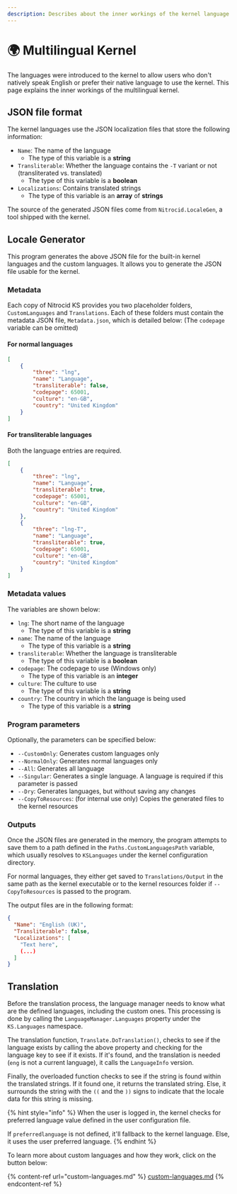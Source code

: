 ```yaml
---
description: Describes about the inner workings of the kernel language feature
---
```


# 🌍 Multilingual Kernel

The languages were introduced to the kernel to allow users who don't natively speak English or prefer their native language to use the kernel. This page explains the inner workings of the multilingual kernel.

## JSON file format

The kernel languages use the JSON localization files that store the following information:

* `Name`: The name of the language
  * The type of this variable is a **string**
* `Transliterable`: Whether the language contains the `-T` variant or not (transliterated vs. translated)
  * The type of this variable is a **boolean**
* `Localizations`: Contains translated strings
  * The type of this variable is an **array** of **strings**

The source of the generated JSON files come from `Nitrocid.LocaleGen`, a tool shipped with the kernel.

## Locale Generator

This program generates the above JSON file for the built-in kernel languages and the custom languages. It allows you to generate the JSON file usable for the kernel.

### Metadata

Each copy of Nitrocid KS provides you two placeholder folders, `CustomLanguages` and `Translations`. Each of these folders must contain the metadata JSON file, `Metadata.json`, which is detailed below: (The `codepage` variable can be omitted)

#### For normal languages

```json
[
    {
        "three": "lng",
        "name": "Language",
        "transliterable": false,
        "codepage": 65001,
        "culture": "en-GB",
        "country": "United Kingdom"
    }
]
```

#### For transliterable languages

Both the language entries are required.

```json
[
    {
        "three": "lng",
        "name": "Language",
        "transliterable": true,
        "codepage": 65001,
        "culture": "en-GB",
        "country": "United Kingdom"
    },
    {
        "three": "lng-T",
        "name": "Language",
        "transliterable": true,
        "codepage": 65001,
        "culture": "en-GB",
        "country": "United Kingdom"
    }
]
```

### Metadata values

The variables are shown below:

* `lng`: The short name of the language
  * The type of this variable is a **string**
* `name`: The name of the language
  * The type of this variable is a **string**
* `transliterable`: Whether the language is transliterable
  * The type of this variable is a **boolean**
* `codepage`: The codepage to use (Windows only)
  * The type of this variable is an **integer**
* `culture`: The culture to use
  * The type of this variable is a **string**
* `country`: The country in which the language is being used
  * The type of this variable is a **string**

### Program parameters

Optionally, the parameters can be specified below:

* `--CustomOnly`: Generates custom languages only
* `--NormalOnly`: Generates normal languages only
* `--All`: Generates all language
* `--Singular`: Generates a single language. A language is required if this parameter is passed
* `--Dry`: Generates languages, but without saving any changes
* `--CopyToResources`: (for internal use only) Copies the generated files to the kernel resources

### Outputs

Once the JSON files are generated in the memory, the program attempts to save them to a path defined in the `Paths.CustomLanguagesPath` variable, which usually resolves to `KSLanguages` under the kernel configuration directory.

For normal languages, they either get saved to `Translations/Output` in the same path as the kernel executable or to the kernel resources folder if `--CopyToResources` is passed to the program.

The output files are in the following format:

```json
{
  "Name": "English (UK)",
  "Transliterable": false,
  "Localizations": [
    "Text here",
    (...)
  ]
}
```

## Translation

Before the translation process, the language manager needs to know what are the defined languages, including the custom ones. This processing is done by calling the `LanguageManager.Languages` property under the `KS.Languages` namespace.

The translation function, `Translate.DoTranslation()`, checks to see if the language exists by calling the above property and checking for the language key to see if it exists. If it's found, and the translation is needed (`eng` is not a current language), it calls the `LanguageInfo` version.

Finally, the overloaded function checks to see if the string is found within the translated strings. If it found one, it returns the translated string. Else, it surrounds the string with the `((` and the `))` signs to indicate that the locale data for this string is missing.

{% hint style="info" %}
When the user is logged in, the kernel checks for preferred language value defined in the user configuration file.

If `preferredlanguage` is not defined, it'll fallback to the kernel language. Else, it uses the user preferred language.
{% endhint %}

To learn more about custom languages and how they work, click on the button below:

{% content-ref url="custom-languages.md" %}
[custom-languages.md](custom-languages.md)
{% endcontent-ref %}
